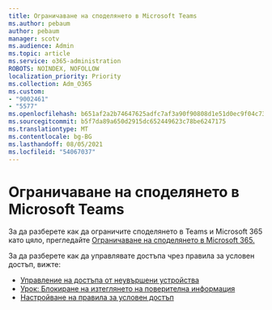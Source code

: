 ```yaml
---
title: Ограничаване на споделянето в Microsoft Teams
ms.author: pebaum
author: pebaum
manager: scotv
ms.audience: Admin
ms.topic: article
ms.service: o365-administration
ROBOTS: NOINDEX, NOFOLLOW
localization_priority: Priority
ms.collection: Adm_O365
ms.custom:
- "9002461"
- "5577"
ms.openlocfilehash: b651af2a2b74647625adfc7af3a90f90808d1e51d0ec9f04c73313fd7232c4ac
ms.sourcegitcommit: b5f7da89a650d2915dc652449623c78be6247175
ms.translationtype: MT
ms.contentlocale: bg-BG
ms.lasthandoff: 08/05/2021
ms.locfileid: "54067037"
---
```

# <a name="limit-sharing-in-microsoft-teams"></a>Ограничаване на споделянето в Microsoft Teams

За да разберете как да ограничите споделянето в Teams и Microsoft 365 като цяло, прегледайте [Ограничаване на споделянето в Microsoft 365.](https://docs.microsoft.com/microsoft-365/solutions/microsoft-365-limit-sharing?view=o365-worldwide)

За да разберете как да управлявате достъпа чрез правила за условен достъп, вижте:

- [Управление на достъпа от неувършени устройства](https://docs.microsoft.com/sharepoint/control-access-from-unmanaged-devices)
- [Урок: Блокиране на изтеглянето на поверителна информация](https://docs.microsoft.com/cloud-app-security/use-case-proxy-block-session-aad)
- [Настройване на правила за условен достъп](https://docs.microsoft.com/microsoft-365/business/set-up-conditional-access-policies?view=o365-worldwide)
